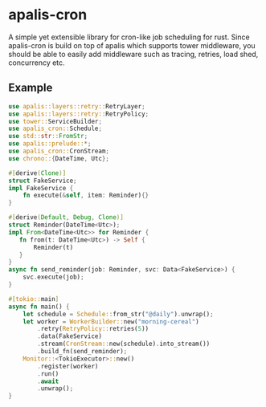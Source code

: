 # apalis-cron

A simple yet extensible library for cron-like job scheduling for rust.
Since apalis-cron is build on top of apalis which supports tower middleware, you should be able to easily add middleware such as tracing, retries, load shed, concurrency etc.

## Example

```rust
use apalis::layers::retry::RetryLayer;
use apalis::layers::retry::RetryPolicy;
use tower::ServiceBuilder;
use apalis_cron::Schedule;
use std::str::FromStr;
use apalis::prelude::*;
use apalis_cron::CronStream;
use chrono::{DateTime, Utc};

#[derive(Clone)]
struct FakeService;
impl FakeService {
    fn execute(&self, item: Reminder){}
}

#[derive(Default, Debug, Clone)]
struct Reminder(DateTime<Utc>);
impl From<DateTime<Utc>> for Reminder {
   fn from(t: DateTime<Utc>) -> Self {
       Reminder(t)
   }
}
async fn send_reminder(job: Reminder, svc: Data<FakeService>) {
    svc.execute(job);
}

#[tokio::main]
async fn main() {
    let schedule = Schedule::from_str("@daily").unwrap();
    let worker = WorkerBuilder::new("morning-cereal")
        .retry(RetryPolicy::retries(5))
        .data(FakeService)
        .stream(CronStream::new(schedule).into_stream())
        .build_fn(send_reminder);
    Monitor::<TokioExecutor>::new()
        .register(worker)
        .run()
        .await
        .unwrap();
}
```
